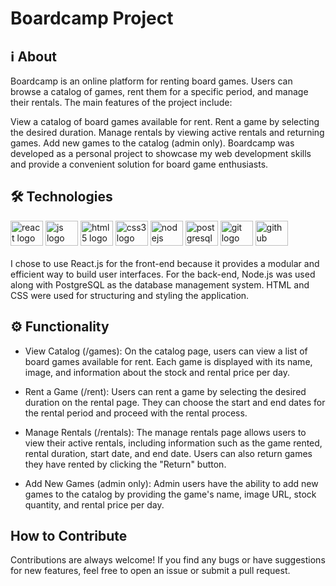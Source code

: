 # Boardcamp Project

## ℹ️ About
Boardcamp is an online platform for renting board games. Users can browse a catalog of games, rent them for a specific period, and manage their rentals. The main features of the project include:

View a catalog of board games available for rent.
Rent a game by selecting the desired duration.
Manage rentals by viewing active rentals and returning games.
Add new games to the catalog (admin only).
Boardcamp was developed as a personal project to showcase my web development skills and provide a convenient solution for board game enthusiasts.

## 🛠️ Technologies
<div> 
 <img src="https://cdn.jsdelivr.net/gh/devicons/devicon/icons/react/react-original.svg" height="40" width="52" alt="react logo"  />
  <img src="https://cdn.jsdelivr.net/gh/devicons/devicon/icons/javascript/javascript-original.svg" height="40" width="52" alt="js logo"  />
  <img src="https://cdn.jsdelivr.net/gh/devicons/devicon/icons/html5/html5-original.svg" height="40" width="52" alt="html5 logo"  />
  <img src="https://cdn.jsdelivr.net/gh/devicons/devicon/icons/css3/css3-original.svg" height="40" width="52" alt="css3 logo"  />
  <img src="https://cdn.jsdelivr.net/gh/devicons/devicon/icons/nodejs/nodejs-original.svg" height="40" width="52" alt="nodejs logo"   />        
  <img src="https://cdn.jsdelivr.net/gh/devicons/devicon/icons/postgresql/postgresql-original.svg" height="40" width="52" alt="postgresql logo"  />
  <img src="https://cdn.jsdelivr.net/gh/devicons/devicon/icons/git/git-original.svg" height="40" width="52" alt="git logo"  />
  <img src="https://cdn.jsdelivr.net/gh/devicons/devicon/icons/github/github-original.svg" height="40" width="52" alt="github logo" /> 
<div>
<br>
I chose to use React.js for the front-end because it provides a modular and efficient way to build user interfaces. For the back-end, Node.js was used along with PostgreSQL as the database management system. HTML and CSS were used for structuring and styling the application.

## ⚙️ Functionality
- View Catalog (/games):
On the catalog page, users can view a list of board games available for rent. Each game is displayed with its name, image, and information about the stock and rental price per day.

- Rent a Game (/rent):
Users can rent a game by selecting the desired duration on the rental page. They can choose the start and end dates for the rental period and proceed with the rental process.

- Manage Rentals (/rentals):
The manage rentals page allows users to view their active rentals, including information such as the game rented, rental duration, start date, and end date. Users can also return games they have rented by clicking the "Return" button.

- Add New Games (admin only):
Admin users have the ability to add new games to the catalog by providing the game's name, image URL, stock quantity, and rental price per day.

## How to Contribute
Contributions are always welcome! If you find any bugs or have suggestions for new features, feel free to open an issue or submit a pull request.
